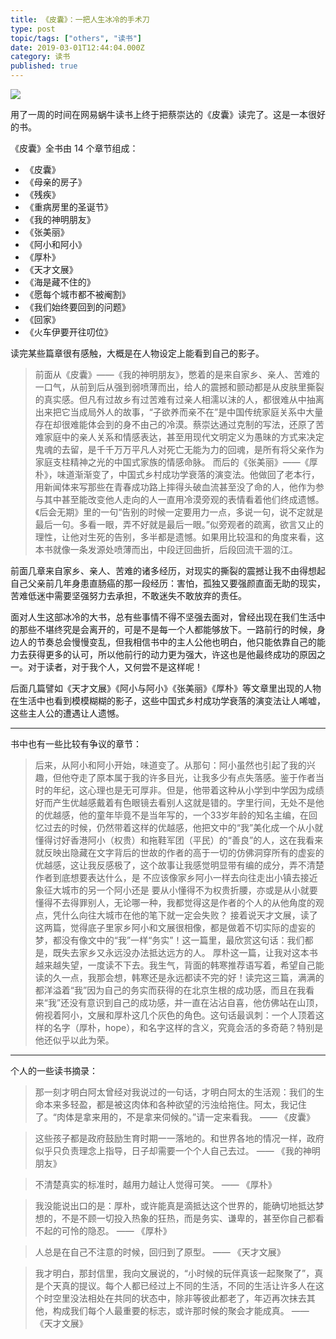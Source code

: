 ```yaml
---
title: 《皮囊》：一把人生冰冷的手术刀
type: post
topic/tags: ["others", "读书"]
date: 2019-03-01T12:44:04.000Z
category: 读书
published: true
---
```


![](https://qiniu.bioinit.com/yuque/0/2019/png/126032/1551444282854-71ce4235-15d0-422e-91b9-701974cefbab.png#align=left&display=inline&height=746&originHeight=800&originWidth=800&size=0&status=done&width=746)

用了一周的时间在网易蜗牛读书上终于把蔡崇达的《皮囊》读完了。这是一本很好的书。

《皮囊》全书由 14 个章节组成：

- 《皮囊》
- 《母亲的房子》
- 《残疾》
- 《重病房里的圣诞节》
- 《我的神明朋友》
- 《张美丽》
- 《阿小和阿小》
- 《厚朴》
- 《天才文展》
- 《海是藏不住的》
- 《愿每个城市都不被阉割》
- 《我们始终要回到的问题》
- 《回家》
- 《火车伊要开往叨位》

读完某些篇章很有感触，大概是在人物设定上能看到自己的影子。

> 前面从《皮囊》——《我的神明朋友》，憋着的是来自家乡、亲人、苦难的一口气，从前到后从强到弱喷薄而出，给人的震撼和颤动都是从皮肤里撕裂的真实感。但凡有过故乡有过苦难有过亲人相濡以沫的人，都很难从中抽离出来把它当成局外人的故事，“子欲养而亲不在”是中国传统家庭关系中大量存在却很难能体会到的身不由己的冷漠。蔡崇达通过克制的写法，还原了苦难家庭中的亲人关系和情感表达，甚至用现代文明定义为愚昧的方式来决定鬼魂的去留，是千千万万平凡人对死亡无能为力的回魂，是所有将父亲作为家庭支柱精神之光的中国式家族的情感命脉。
> 而后的《张美丽》——《厚朴》，味道渐渐变了，中国式乡村成功学衰落的演变法。他做回了老本行，用新闻体来写那些在青春成功路上摔得头破血流甚至没了命的人，他作为参与其中甚至能改变他人走向的人一直用冷漠旁观的表情看着他们终成遗憾。《后会无期》里的一句“告别的时候一定要用力一点，多说一句，说不定就是最后一句。多看一眼，弄不好就是最后一眼。”似旁观者的疏离，欲言又止的理性，让他对生死的告别，多半都是遗憾。如果用比较温和的角度来看，这本书就像一条发源处喷薄而出，中段迂回曲折，后段回流干涸的江。


前面几章来自家乡、亲人、苦难的诸多经历，对现实的撕裂的震撼让我不由得想起自己父亲前几年身患直肠癌的那一段经历：害怕，孤独又要强颜直面无助的现实，苦难低迷中需要坚强努力去承担，不敢迷失不敢放弃的责任。

面对人生这部冰冷的大书，总有些事情不得不坚强去面对，曾经出现在我们生活中的那些不堪终究是会离开的，可是不是每一个人都能够放下。一路前行的时候，身边人的节奏总会慢慢变乱，但我相信书中的主人公他也明白，他只能依靠自己的能力去获得更多的认可，所以他前行的动力更为强大，许这也是他最终成功的原因之一。对于读者，对于我个人，又何尝不是这样呢！

后面几篇譬如《天才文展》《阿小与阿小》《张美丽》《厚朴》等文章里出现的人物在生活中也看到模模糊糊的影子，这些中国式乡村成功学衰落的演变法让人唏嘘，这些主人公的遭遇让人遗憾。

---


书中也有一些比较有争议的章节：

> 后来，从阿小和阿小开始，味道变了。从那句：阿小虽然也引起了我的兴趣，但他夺走了原本属于我的许多目光，让我多少有点失落感。鉴于作者当时的年纪，这心理也是无可厚非。但是，他带着这种从小学到中学因为成绩好而产生优越感戴着有色眼镜去看别人这就是错的。字里行间，无处不是他的优越感，他的童年毕竟不是当年写的，一个33岁年龄的知名主编，在回忆过去的时候，仍然带着这样的优越感，他把文中的“我”美化成一个从小就懂得讨好香港阿小（权贵）和拖鞋军团（平民）的“善良”的人，这在我看来就反映出隐藏在文字背后的世故的作者的高于一切的仿佛洞穿所有的虚妄的优越感，这让我反感极了，这个故事让我感觉明显带有编的成分，弄不清楚作者到底想要表达什么，是 不应该像家乡阿小一样去向往走出小镇去接近象征大城市的另一个阿小还是 要从小懂得不为权贵折腰，亦或是从小就要懂得不去得罪别人，无论哪一种，我都觉得这是作者的个人的从他角度的观点，凭什么向往大城市在他的笔下就一定会失败？
> 接着说天才文展，读了这两篇，觉得底子里家乡阿小和文展很相像，都是做着不切实际的虚妄的梦，都没有像文中的“我”一样“务实”！这一篇里，最欣赏这句话：我们都是，既失去家乡又永远没办法抵达远方的人。
> 厚朴这一篇，让我对这本书越来越失望，一度读不下去。我生气，背面的韩寒推荐语写着，希望自己能读的久一点，我那会想，韩寒还是永远都读不完的好！读完这三篇，满满的都洋溢着“我”因为自己的务实而获得的在北京生根的成功感，而且在我看来“我”还没有意识到自己的成功感，并一直在沾沾自喜，他仿佛站在山顶，俯视着阿小，文展和厚朴这几个灰色的角色。这句话最讽刺：一个人顶着这样的名字（厚朴，hope），和名字这样的含义，究竟会活的多奇葩？特别是他还似乎以此为荣。


---


个人的一些读书摘录：

> 那一刻才明白阿太曾经对我说过的一句话，才明白阿太的生活观：我们的生命本来多轻盈，都是被这肉体和各种欲望的污浊给拖住。阿太，我记住了。“肉体是拿来用的，不是拿来伺候的。”请一定来看我。
> —— 《皮囊》


> 这些孩子都是政府鼓励生育时期一一落地的。和世界各地的情况一样，政府似乎只负责理念上指导，日子却需要一个个人自己去过。
> —— 《我的神明朋友》


> 不清楚真实的标准时，越用力越让人觉得可笑。
> —— 《厚朴》


> 我没能说出口的是：厚朴，或许能真是滴抵达这个世界的，能确切地抵达梦想的，不是不顾一切投入热象的狂热，而是务实、谦卑的，甚至你自己都看不起的可怜的隐忍。
> —— 《厚朴》


> 人总是在自己不注意的时候，回归到了原型。
> —— 《天才文展》


> 我才明白，那封信里，我向文展说的，“小时候的玩伴真该一起聚聚了”，真是个天真的提议。每个人都已经过上不同的生活，不同的生活让许多人在这个时空里没法相处在共同的状态中，除非等彼此都老了，年迈再次抹去其他，构成我们每个人最重要的标志，或许那时候的聚会才能成真。
> —— 《天才文展》
